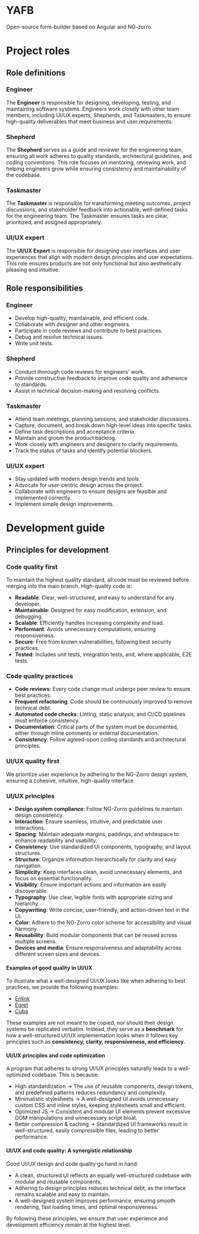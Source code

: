 # YAFB

Open-source form-builder based on Angular and NG-zorro.

# Project roles

## Role definitions

### Engineer

The **Engineer** is responsible for designing, developing, testing, and maintaining software systems.
Engineers work closely with other team members, including UI/UX experts, Shepherds, and Taskmasters, to ensure high-quality deliverables that meet business and user requirements.

### Shepherd

The **Shepherd** serves as a guide and reviewer for the engineering team, ensuring all work adheres to quality standards, architectural guidelines, and coding conventions.
This role focuses on mentoring, reviewing work, and helping engineers grow while ensuring consistency and maintainability of the codebase.

### Taskmaster

The **Taskmaster** is responsible for transforming meeting outcomes, project discussions, and stakeholder feedback into actionable, well-defined tasks for the engineering team.
The Taskmaster ensures tasks are clear, prioritized, and assigned appropriately.

### UI/UX expert

The **UI/UX Expert** is responsible for designing user interfaces and user experiences that align with modern design principles and user expectations.
This role ensures products are not only functional but also aesthetically pleasing and intuitive.

## Role responsibilities

### Engineer
- Develop high-quality, maintainable, and efficient code.
- Collaborate with designer and other engineers.
- Participate in code reviews and contribute to best practices.
- Debug and resolve technical issues.
- Write unit tests.

### Shepherd
- Conduct thorough code reviews for engineers' work.
- Provide constructive feedback to improve code quality and adherence to standards.
- Assist in technical decision-making and resolving conflicts.

### Taskmaster
- Attend team meetings, planning sessions, and stakeholder discussions.
- Capture, document, and break down high-level ideas into specific tasks.
- Define task descriptions and acceptance criteria.
- Maintain and groom the product backlog.
- Work closely with engineers and designers to clarify requirements.
- Track the status of tasks and identify potential blockers.

### UI/UX expert
- Stay updated with modern design trends and tools.
- Advocate for user-centric design across the project.
- Collaborate with engineers to ensure designs are feasible and implemented correctly.
- Implement simple design improvements.

# Development guide

## Principles for development

### Code quality first

To maintain the highest quality standard, all code must be reviewed before merging into the main branch. High-quality code is:

- **Readable**: Clear, well-structured, and easy to understand for any developer.
- **Maintainable**: Designed for easy modification, extension, and debugging.
- **Scalable**: Efficiently handles increasing complexity and load.
- **Performant**: Avoids unnecessary computations, ensuring responsiveness.
- **Secure**: Free from known vulnerabilities, following best security practices.
- **Tested**: Includes unit tests, integration tests, and, where applicable, E2E tests.

### Code quality practices

- **Code reviews**: Every code change must undergo peer review to ensure best practices.
- **Frequent refactoring**: Code should be continuously improved to remove technical debt.
- **Automated code checks**: Linting, static analysis, and CI/CD pipelines must enforce consistency.
- **Documentation**: Critical parts of the system must be documented, either through inline comments or external documentation.
- **Consistency**: Follow agreed-upon coding standards and architectural principles.

### UI/UX quality first

We prioritize user experience by adhering to the NG-Zorro design system, ensuring a cohesive, intuitive, high-quality interface.

### UI/UX principles

- **Design system compliance**: Follow NG-Zorro guidelines to maintain design consistency.
- **Interaction**: Ensure seamless, intuitive, and predictable user interactions.
- **Spacing**: Maintain adequate margins, paddings, and whitespace to enhance readability and usability.
- **Consistency**: Use standardized UI components, typography, and layout structures.
- **Structure**: Organize information hierarchically for clarity and easy navigation.
- **Simplicity**: Keep interfaces clean, avoid unnecessary elements, and focus on essential functionality.
- **Visibility**: Ensure important actions and information are easily discoverable.
- **Typography**: Use clear, legible fonts with appropriate sizing and hierarchy.
- **Copywriting**: Write concise, user-friendly, and action-driven text in the UI.
- **Color**: Adhere to the NG-Zorro color scheme for accessibility and visual harmony.
- **Reusability**: Build modular components that can be reused across multiple screens.
- **Devices and media**: Ensure responsiveness and adaptability across different screen sizes and devices.

#### Examples of good quality in UI/UX

To illustrate what a well-designed UI/UX looks like when adhering to best practices, we provide the following examples:
- [Enlink](https://themeforest.net/item/enlink-angular-admin-template/23804615#)
- [Egret](https://themeforest.net/item/egret-angular-4-material-design-admin-template/20161805)
- [Cuba](https://themeforest.net/item/cuba-bootstrap-responsive-admin-dashboard-template/27530933)

These examples are not meant to be copied, nor should their design systems be replicated verbatim. Instead, they serve as a **benchmark** for how a well-structured UI/UX implementation looks when it follows key principles such as **consistency, clarity, responsiveness, and efficiency**.

#### UI/UX principles and code optimization

A program that adheres to strong UI/UX principles naturally leads to a well-optimized codebase. This is because:

- High standardization → The use of reusable components, design tokens, and predefined patterns reduces redundancy and complexity.
- Minimalistic stylesheets → A well-designed UI avoids unnecessary custom CSS and inline styles, keeping stylesheets small and efficient.
- Optimized JS → Consistent and modular UI elements prevent excessive DOM manipulations and unnecessary script bloat.
- Better compression & caching → Standardized UI frameworks result in well-structured, easily compressible files, leading to better performance.

#### UI/UX and code quality: A synergistic relationship

Good UI/UX design and code quality go hand in hand:

- A clean, structured UI reflects an equally well-structured codebase with modular and reusable components.
- Adhering to design principles reduces technical debt, as the interface remains scalable and easy to maintain.
- A well-designed system improves performance, ensuring smooth rendering, fast loading times, and optimal responsiveness.

By following these principles, we ensure that user experience and development efficiency remain at the highest level.
